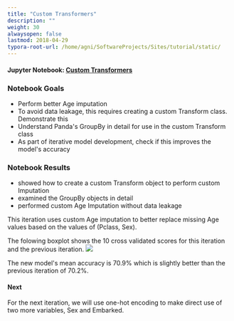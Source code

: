 ```yaml
---
title: "Custom Transformers"
description: ""
weight: 30
alwaysopen: false
lastmod: 2018-04-29
typora-root-url: /home/agni/SoftwareProjects/Sites/tutorial/static/
---
```

#### Jupyter Notebook: <a href="http://nbviewer.jupyter.org/github/sdiehl28/tutorial-jupyter-notebooks/blob/master/projects/Titanic03.ipynb" target="_blank">Custom Transformers</a>

### Notebook Goals  
* Perform better Age imputation
* To avoid data leakage, this requires creating a custom Transform class. Demonstrate this
* Understand Panda's GroupBy in detail for use in the custom Transform class
* As part of iterative model development, check if this improves the model's accuracy

### Notebook Results
* showed how to create a custom Transform object to perform custom Imputation
* examined the GroupBy objects in detail
* performed custom Age Imputation without data leakage

This iteration uses custom Age imputation to better replace missing Age values based on the values of (Pclass, Sex).

The folowing boxplot shows the 10 cross validated scores for this iteration and the previous iteration.
<img src='/images/3_vs_2.png'>

The new model's mean accuracy is 70.9% which is slightly better than the previous iteration of 70.2%.

#### Next

For the next iteration, we will use one-hot encoding to make direct use of two more variables, Sex and Embarked.